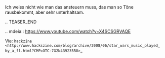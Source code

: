 <!--
.. title: StarWars Theme gespielt von Diskettenlaufwerk
.. slug: 424-starwars-theme-gespielt-von-diskettenlaufwerk
.. date: 2008-06-12 11:00:17
.. tags: Diskette,Star Wars,Hardware,Musik,Videos
.. description: 
.. type: text
-->

Ich weiss nicht wie man das ansteuern muss, das man so Töne rausbekommt, aber sehr unterhaltsam.

.. TEASER_END

.. mdeia:: https://www.youtube.com/watch?v=X4SCSGRVAQE

Via: `hackzine <http://www.hackszine.com/blog/archive/2008/06/star_wars_music_played_by_a_fl.html?CMP=OTC-7G2N43923558>`_
